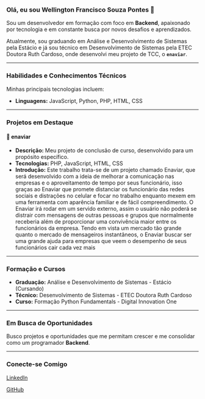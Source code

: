 ### Olá, eu sou Wellington Francisco Souza Pontes 👋

Sou um desenvolvedor em formação com foco em **Backend**, apaixonado por tecnologia e em constante busca por novos desafios e aprendizados.

Atualmente, sou graduando em Análise e Desenvolvimento de Sistemas pela Estácio e já sou técnico em Desenvolvimento de Sistemas pela ETEC Doutora Ruth Cardoso, onde desenvolvi meu projeto de TCC, o **`enaviar`**.

---

### Habilidades e Conhecimentos Técnicos

Minhas principais tecnologias incluem:

- **Linguagens:** JavaScript, Python, PHP, HTML, CSS

---

### Projetos em Destaque

#### 🚀 **enaviar**

* **Descrição:** Meu projeto de conclusão de curso, desenvolvido para um propósito específico.
* **Tecnologias:** PHP, JavaScript, HTML, CSS
* **Introdução:** Este trabalho trata-se de um projeto chamado Enaviar, que será desenvolvido com a ideia de melhorar a comunicação nas empresas e  o aproveitamento de tempo por seus funcionário, isso graças ao Enaviar que promete distanciar os funcionário das redes sociais e distrações no celular e focar no trabalho enquanto mexem em uma ferramenta com aparência familiar e de fácil compreendimento. O Enaviar irá rodar em um servido externo, assim o usuário não poderá se distrair com mensagens de outras pessoas e grupos que normalmente receberia além de proporcionar uma convivência maior entre os funcionários da empresa. Tendo em vista um mercado tão grande quanto o mercado de mensageiros instantâneos, o Enaviar buscar ser uma grande ajuda para empresas que veem o desempenho de seus funcionários cair cada vez mais

---

### Formação e Cursos

- **Graduação:** Análise e Desenvolvimento de Sistemas - Estácio (Cursando)
- **Técnico:** Desenvolvimento de Sistemas - ETEC Doutora Ruth Cardoso
- **Curso:** Formação Python Fundamentals - Digital Innovation One

---

### Em Busca de Oportunidades

Busco projetos e oportunidades que me permitam crescer e me consolidar como um programador **Backend**.

---

### Conecte-se Comigo

[LinkedIn](SEU_LINK_DO_LINKEDIN)

[GitHub](SEU_LINK_DO_GITHUB)
